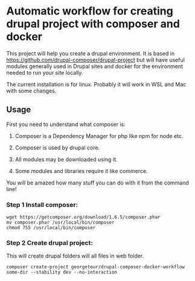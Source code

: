 # Automatic workflow for creating drupal project with composer and docker

This project will help you create a drupal environment. It is based in https://github.com/drupal-composer/drupal-project but will have useful modules generally used in Drupal sites and docker for the environment needed to run your site locally.

The current installation is for linux. Probably it will work in WSL and Mac with some changes.


## Usage

First you need to understand what composer is:

1. Composer is a Dependency Manager for php like npm for node etc.

2. Composer is used by drupal core.

3. All modules may be downloaded using it.

4. Some modules and libraries require it like commerce.

You will be amazed how many stuff you can do with it from the command line!

### Step 1 Install composer:
```
wget https://getcomposer.org/download/1.6.5/composer.phar
mv composer.phar /usr/local/bin/composer
chmod 755 /usr/local/bin/composer
```

### Step 2 Create drupal project:
This will create drupal folders will all files in web folder.

```
composer create-project georgetour/drupal-composer-docker-workflow some-dir --stability dev --no-interaction
```
